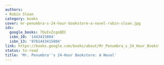 ```yaml
---
authors:
- Robin Sloan
category: books
cover: mr-penumbra-s-24-hour-bookstore-a-novel-robin-sloan.jpg
ids:
  google_books: 7QuIvZcgoQEC
  isbn_10: '1443415804'
  isbn_13: '9781443415804'
link: https://books.google.com/books/about/Mr_Penumbra_s_24_Hour_Bookstore.html?hl=&id=7QuIvZcgoQEC
status: to-read
title: 'Mr. Penumbra''s 24-Hour Bookstore: A Novel'
---
```

